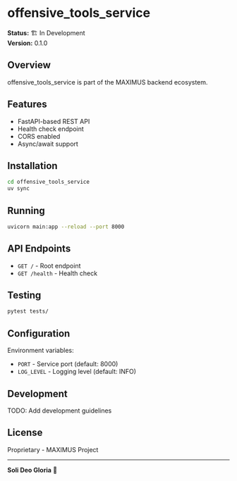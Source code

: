 # offensive_tools_service

**Status:** 🏗️ In Development  
**Version:** 0.1.0

## Overview

offensive_tools_service is part of the MAXIMUS backend ecosystem.

## Features

- FastAPI-based REST API
- Health check endpoint
- CORS enabled
- Async/await support

## Installation

```bash
cd offensive_tools_service
uv sync
```

## Running

```bash
uvicorn main:app --reload --port 8000
```

## API Endpoints

- `GET /` - Root endpoint
- `GET /health` - Health check

## Testing

```bash
pytest tests/
```

## Configuration

Environment variables:
- `PORT` - Service port (default: 8000)
- `LOG_LEVEL` - Logging level (default: INFO)

## Development

TODO: Add development guidelines

## License

Proprietary - MAXIMUS Project

---

**Soli Deo Gloria** 🙏
